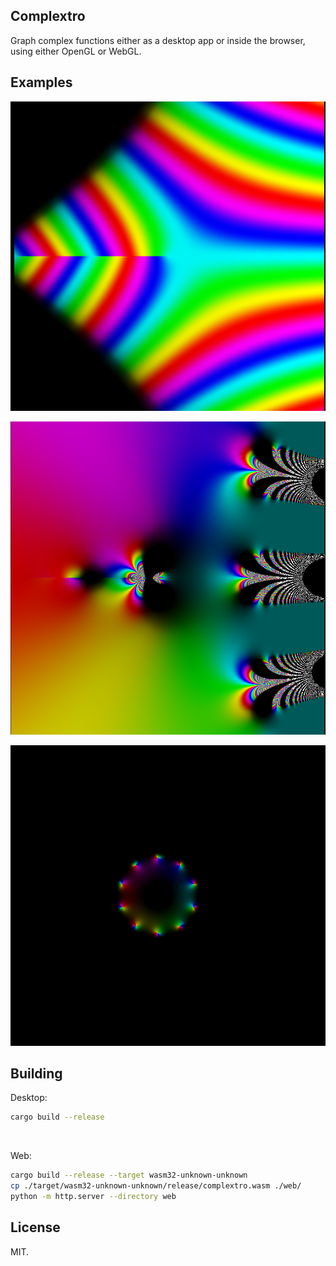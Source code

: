 ## Complextro
Graph complex functions either as a desktop app or inside the browser, using either OpenGL or WebGL.



## Examples

![0](./examples/0.png)

![1](./examples/1.png)

![2](./examples/2.png)

## Building
Desktop:
````bash
cargo build --release
````

&nbsp;

Web:
````bash
cargo build --release --target wasm32-unknown-unknown
cp ./target/wasm32-unknown-unknown/release/complextro.wasm ./web/
python -m http.server --directory web
````

## License
MIT.
